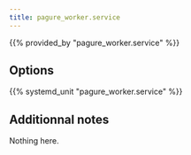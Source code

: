 ```yaml
---
title: pagure_worker.service
---
```


{{% provided_by "pagure_worker.service" %}}

## Options

{{% systemd_unit "pagure_worker.service" %}}

## Additionnal notes

Nothing here.
